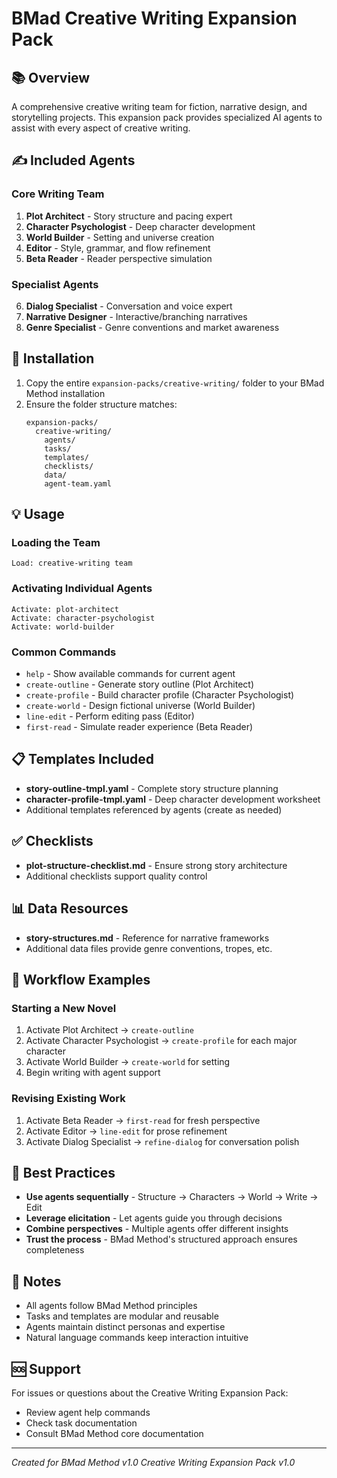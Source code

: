 # BMad Creative Writing Expansion Pack

## 📚 Overview
A comprehensive creative writing team for fiction, narrative design, and storytelling projects. This expansion pack provides specialized AI agents to assist with every aspect of creative writing.

## ✍️ Included Agents

### Core Writing Team
1. **Plot Architect** - Story structure and pacing expert
2. **Character Psychologist** - Deep character development
3. **World Builder** - Setting and universe creation
4. **Editor** - Style, grammar, and flow refinement
5. **Beta Reader** - Reader perspective simulation

### Specialist Agents
6. **Dialog Specialist** - Conversation and voice expert
7. **Narrative Designer** - Interactive/branching narratives
8. **Genre Specialist** - Genre conventions and market awareness

## 🚀 Installation

1. Copy the entire `expansion-packs/creative-writing/` folder to your BMad Method installation
2. Ensure the folder structure matches:
   ```
   expansion-packs/
     creative-writing/
       agents/
       tasks/
       templates/
       checklists/
       data/
       agent-team.yaml
   ```

## 💡 Usage

### Loading the Team
```
Load: creative-writing team
```

### Activating Individual Agents
```
Activate: plot-architect
Activate: character-psychologist
Activate: world-builder
```

### Common Commands
- `help` - Show available commands for current agent
- `create-outline` - Generate story outline (Plot Architect)
- `create-profile` - Build character profile (Character Psychologist)
- `create-world` - Design fictional universe (World Builder)
- `line-edit` - Perform editing pass (Editor)
- `first-read` - Simulate reader experience (Beta Reader)

## 📋 Templates Included

- **story-outline-tmpl.yaml** - Complete story structure planning
- **character-profile-tmpl.yaml** - Deep character development worksheet
- Additional templates referenced by agents (create as needed)

## ✅ Checklists

- **plot-structure-checklist.md** - Ensure strong story architecture
- Additional checklists support quality control

## 📊 Data Resources

- **story-structures.md** - Reference for narrative frameworks
- Additional data files provide genre conventions, tropes, etc.

## 🔄 Workflow Examples

### Starting a New Novel
1. Activate Plot Architect → `create-outline`
2. Activate Character Psychologist → `create-profile` for each major character
3. Activate World Builder → `create-world` for setting
4. Begin writing with agent support

### Revising Existing Work
1. Activate Beta Reader → `first-read` for fresh perspective
2. Activate Editor → `line-edit` for prose refinement
3. Activate Dialog Specialist → `refine-dialog` for conversation polish

## 🎯 Best Practices

- **Use agents sequentially** - Structure → Characters → World → Write → Edit
- **Leverage elicitation** - Let agents guide you through decisions
- **Combine perspectives** - Multiple agents offer different insights
- **Trust the process** - BMad Method's structured approach ensures completeness

## 📝 Notes

- All agents follow BMad Method principles
- Tasks and templates are modular and reusable
- Agents maintain distinct personas and expertise
- Natural language commands keep interaction intuitive

## 🆘 Support

For issues or questions about the Creative Writing Expansion Pack:
- Review agent help commands
- Check task documentation
- Consult BMad Method core documentation

---

*Created for BMad Method v1.0*
*Creative Writing Expansion Pack v1.0*